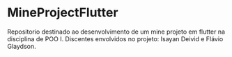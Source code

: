 # MineProjectFlutter
Repositorio destinado ao desenvolvimento de um mine projeto em flutter na disciplina de POO I.
Discentes envolvidos no projeto: Isayan Deivid e Flávio Glaydson.